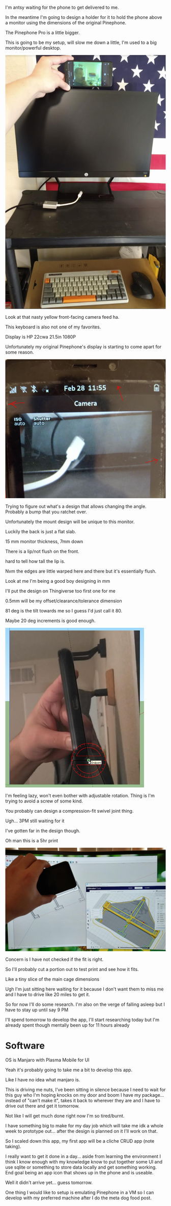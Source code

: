I'm antsy waiting for the phone to get delivered to me.

In the meantime I'm going to design a holder for it to hold the phone above a monitor using the dimensions of the original Pinephone.

The Pinephone Pro is a little bigger.

This is going to be my setup, will slow me down a little, I'm used to a big monitor/powerful desktop.

<img src="./media/02-28-2022--pp-monitor-mount.PNG"/>

Look at that nasty yellow front-facing camera feed ha.

This keyboard is also not one of my favorites.

Display is HP 22cwa 21.5in 1080P

Unfortunately my original Pinephone's display is starting to come apart for some reason.

<img src="./media/02-28-2022--pp-display.PNG" width="800"/>

Trying to figure out what's a design that allows changing the angle. Probably a bump that you ratchet over.

Unfortunately the mount design will be unique to this monitor.

Luckily the back is just a flat slab.

15 mm monitor thickness, 7mm down

There is a lip/not flush on the front.

hard to tell how tall the lip is.

Nvm the edges are little warped here and there but it's essentially flush.

Look at me I'm being a good boy designing in mm

I'll put the design on Thingiverse too first one for me

0.5mm will be my offset/clearance/tolerance dimension

81 deg is the tilt towards me so I guess I'd just call it 80.

Maybe 20 deg increments is good enough.

<img src="./media/02-28-2022--pp-mount-angle.PNG"/>

I'm feeling lazy, won't even bother with adjustable rotation. Thing is I'm trying to avoid a screw of some kind.

You probably can design a compression-fit swivel joint thing.

Ugh... 3PM still waiting for it

I've gotten far in the design though.

Oh man this is a 5hr print

<img src="./media/02-28-2022--5-hr-print.PNG" width="800"/>

Concern is I have not checked if the fit is right.

So I'll probably cut a portion out to test print and see how it fits.

Like a tiny slice of the main cage dimensions

Ugh I'm just sitting here waiting for it because I don't want them to miss me and I have to drive like 20 miles to get it.

So for now I'll do some research. I'm also on the verge of falling asleep but I have to stay up until say 9 PM

I'll spend tomorrow to develop the app, I'll start researching today but I'm already spent though mentally been up for 11 hours already

# Software

OS is Manjaro with Plasma Mobile for UI

Yeah it's probably going to take me a bit to develop this app.

Like I have no idea what manjaro is.

This is driving me nuts, I've been sitting in silence because I need to wait for this guy who I'm hoping knocks on my door and boom I have my package... instead of "can't make it", takes it back to wherever they are and I have to drive out there and get it tomorrow.

Not like I will get much done right now I'm so tired/burnt.

I have something big to make for my day job which will take me idk a whole week to prototype out... after the design is planned on it I'll work on that.

So I scaled down this app, my first app will be a cliche CRUD app (note taking).

I really want to get it done in a day... aside from learning the environment I think I know enough with my knowledge know to put together some UI and use sqlite or something to store data locally and get something working. End goal being an app icon that shows up in the phone and is useable.

Well it didn't arrive yet... guess tomorrow.

One thing I would like to setup is emulating Pinephone in a VM so I can develop with my preferred machine after I do the meta dog food post.

